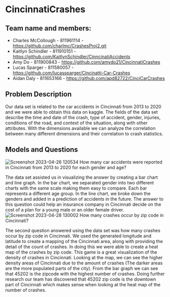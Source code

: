 # CincinnatiCrashes
## Team name and members:


- Charles McCollough - 811961114 - https://github.com/charlmc/CrashesProj2.git
- Kaitlyn Schindler - 811910151 - https://github.com/KaitlynSchindler/CinncinatiAccidents
- Amy Do - 811900843 - https://github.com/amydo21/CincinnatiCrashes
- Lucas Sparger - 811580057 - https://github.com/lucassparger/Cincinatti-Car-Crashes
- Aidan Daly - 811653166 - https://github.com/apd82722/CinciCarCrashes




## Problem Description
Our data set is related to the car accidents in Cincinnati from 2013 to 2020 and we were able to obtain this data on kaggle. The fields of the data set describe the time and date of the crash, type of accident, gender, injuries, conditions of the road, and context of the situation, along with other attributes. With the dimensions available we can analyze the correlation between many different dimensions and their correlation to crash statistics. 




## Models and Questions


![Screenshot 2023-04-26 120534](https://user-images.githubusercontent.com/91034834/235212924-72245481-8aeb-4bdc-b0c1-9dae1f316555.png)
How many car accidents were reported in Cincinnati from 2013 to 2020 for each gender and age?


The data set assisted us in visualizing the answer by creating a bar chart and line graph. In the bar chart, we separated gender into two different charts with the same scale making them easy to compare. Each bar represents a different age group. In the line chart, we broke down the genders and added in a prediction of accidents in the future. The answer to this question could help an insurance company in Cincinnati decide on the cost of a plan for a young male or an older female driver. 
![Screenshot 2023-04-28 130002](https://user-images.githubusercontent.com/91034834/235212948-5129acfb-a570-45dd-9459-22eee7162f35.png)
How many crashes occur by zip code in Cincinnati?


The second question answered using the data set was how many crashes occur by zip code in Cincinnati. We used the generated longitude and latitude to create a mapping of the Cincinnati area, along with providing the detail of the count of crashes. In doing this we were able to create a heat map of the crashes by zip code. This game is a great visualization of the density of crashes in Cincinnati. Looking at the map, we can see the higher density areas of Cincinnati due to the amount of crashes (The darker areas are the more populated parts of the city). From the bar graph we can see that 45202 is the zipcode with the highest number of crashes. Doing further research our team has discovered that 45202 zip code is the downtown part of Cincinnati which makes sense when looking at the heat map of the number of crashes. 
